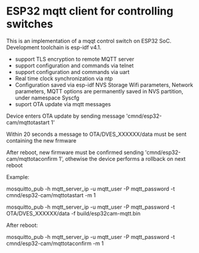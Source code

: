# ESP32 mqtt client for controlling switches

This is an implementation of a mqqt control switch on ESP32 SoC. Development toolchain is esp-idf v4.1.

- support TLS encryption to remote MQTT server
- support configuration and commands via telnet
- support configuration and commands via uart
- Real time clock synchronization via ntp
- Configuration saved via esp-idf NVS Storage
Wifi parameters, Network parameters, MQTT options are permanently saved in NVS partition, under namespace Syscfg
- suport OTA update via mqtt messages

Device enters OTA update by sending message 'cmnd/esp32-cam/mqttotastart 1'

Within 20 seconds a message to OTA/DVES_XXXXXX/data must be sent containing the new frmware

After reboot, new firmware must be confirmed sending 'cmnd/esp32-cam/mqttotaconfirm 1', othewise the device performs a rollback on next reboot

Example:


mosquitto_pub -h mqtt_server_ip -u mqtt_user -P mqtt_password -t cmnd/esp32-cam/mqttotastart -m 1

mosquitto_pub -h mqtt_server_ip -u mqtt_user -P mqtt_password -t OTA/DVES_XXXXXX/data -f build/esp32cam-mqtt.bin

After reboot:

mosquitto_pub -h mqtt_server_ip -u mqtt_user -P mqtt_password -t cmnd/esp32-cam/mqttotaconfirm -m 1
